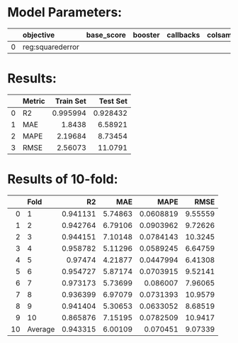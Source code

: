 # Model Parameters: 
|    | objective        | base_score   | booster   | callbacks   |   colsample_bylevel |   colsample_bynode |   colsample_bytree | device   | early_stopping_rounds   | enable_categorical   | eval_metric   | feature_types   |   gamma | grow_policy   | importance_type   | interaction_constraints   |   learning_rate | max_bin   | max_cat_threshold   | max_cat_to_onehot   | max_delta_step   |   max_depth | max_leaves   |   min_child_weight |   missing | monotone_constraints   | multi_strategy   |   n_estimators | n_jobs   | num_parallel_tree   |   random_state |   reg_alpha | reg_lambda   | sampling_method   | scale_pos_weight   |   subsample | tree_method   | validate_parameters   | verbosity   |
|---:|:-----------------|:-------------|:----------|:------------|--------------------:|-------------------:|-------------------:|:---------|:------------------------|:---------------------|:--------------|:----------------|--------:|:--------------|:------------------|:--------------------------|----------------:|:----------|:--------------------|:--------------------|:-----------------|------------:|:-------------|-------------------:|----------:|:-----------------------|:-----------------|---------------:|:---------|:--------------------|---------------:|------------:|:-------------|:------------------|:-------------------|------------:|:--------------|:----------------------|:------------|
|  0 | reg:squarederror |              |           |             |                 0.3 |                0.7 |                  1 |          |                         | False                |               |                 |     0.1 |               |                   |                           |            0.15 |           |                     |                     |                  |           8 |              |                  2 |       nan |                        |                  |            190 |          |                     |             21 |        0.34 |              |                   |                    |         0.5 |               |                       |             |

# Results: 
|    | Metric   |   Train Set |   Test Set |
|---:|:---------|------------:|-----------:|
|  0 | R2       |    0.995994 |   0.928432 |
|  1 | MAE      |    1.8438   |   6.58921  |
|  2 | MAPE     |    2.19684  |   8.73454  |
|  3 | RMSE     |    2.56073  |  11.0791   |

# Results of 10-fold: 
|    | Fold    |       R2 |     MAE |      MAPE |     RMSE |
|---:|:--------|---------:|--------:|----------:|---------:|
|  0 | 1       | 0.941131 | 5.74863 | 0.0608819 |  9.55559 |
|  1 | 2       | 0.942764 | 6.79106 | 0.0903962 |  9.72626 |
|  2 | 3       | 0.944151 | 7.10148 | 0.0784143 | 10.3245  |
|  3 | 4       | 0.958782 | 5.11296 | 0.0589245 |  6.64759 |
|  4 | 5       | 0.97474  | 4.21877 | 0.0447994 |  6.41308 |
|  5 | 6       | 0.954727 | 5.87174 | 0.0703915 |  9.52141 |
|  6 | 7       | 0.973173 | 5.73699 | 0.086007  |  7.96065 |
|  7 | 8       | 0.936399 | 6.97079 | 0.0731393 | 10.9579  |
|  8 | 9       | 0.941404 | 5.30653 | 0.0633052 |  8.68519 |
|  9 | 10      | 0.865876 | 7.15195 | 0.0782509 | 10.9417  |
| 10 | Average | 0.943315 | 6.00109 | 0.070451  |  9.07339 |